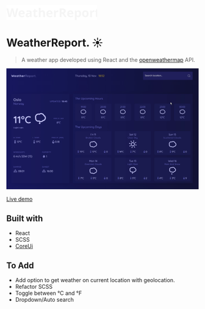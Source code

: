 ![Logo](./Logo.svg)

# WeatherReport. ☀️

> A weather app developed using React and the [openweathermap](https://openweathermap.org/) API.

![App gif](./weather_app.gif)

[Live demo](https://weather-app-xi-coral.vercel.app/)

## Built with

- React
- SCSS
- [CoreUi](https://coreui.io/)

## To Add

- Add option to get weather on current location with geolocation.
- Refactor SCSS
- Toggle between °C and °F
- Dropdown/Auto search


